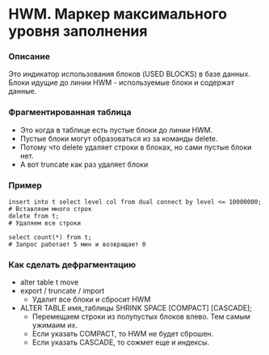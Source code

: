 # HWM. Маркер максимального уровня заполнения

### Описание
Это индикатор использования блоков (USED BLOCKS) в базе данных. 
Блоки идущие до линии HWM - используемые блоки и содержат данные. 


### Фрагментированная таблица
  - Это когда в таблице есть пустые блоки до линии HWM.
  - Пустые блоки могут образоваться из за команды delete.
  - Потому что delete удаляет строки в блоках, но сами пустые блоки нет. 
  - А вот truncate как раз удаляет блоки


### Пример
````
insert into t select level col from dual connect by level <= 10000000; # Вставляем много строк
delete from t;                                                         # Удаляем все строки

select count(*) from t;                                                # Запрос работает 5 мин и возвращает 0
````


### Как сделать дефрагментацию
  - alter table t move
  - export / truncate / import
    - Удалит все блоки и сбросит HWM
  - ALTER TABLE имя_таблицы SHRINK SPACE [COMPACT] [CASCADE];
    - Перемещаем строки из полупустых блоков влево. Тем самым ужимаим их.
    - Если указать COMPACT, то HWM не будет сброшен.
    - Если указать CASCADE, то сожмет еще и индексы. 